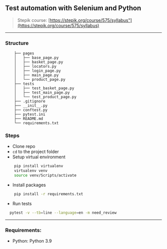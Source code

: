 ## Test automation with Selenium and Python

> Stepik course: [https://stepik.org/course/575/syllabus"](https://stepik.org/course/575/syllabus)
---

### Structure

```
    ├── pages
    │   ├── base_page.py
    │   ├── basket_page.py
    │   ├── locators.py
    │   ├── login_page.py
    │   ├── main_page.py
    │   └── product_page.py
    ├── tests
    │   ├── test_basket_page.py
    │   ├── test_main_page.py
    │   └── test_product_page.py
    ├── .gitignore
    ├── __init__.py
    ├── conftest.py
    ├── pytest.ini
    ├── README.md
    └── requirements.txt
```

### Steps

- Clone repo
- `cd` to the project folder
- Setup virtual environment

```bash
    pip install virtualenv
    virtualenv venv
    source venv/Scripts/activate
```

- Install packages

```bash
    pip install -r requirements.txt
```

- Run tests

```bash
  pytest -v --tb=line --language=en -m need_review
```

---

### Requirements:

- Python: Python 3.9